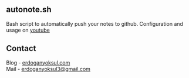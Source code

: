 ## autonote.sh
Bash script to automatically push your notes to github. Configuration and usage on [youtube](https://www.youtube.com/watch?v=3x0NBIHnO4s)
## Contact
Blog - [erdoganyoksul.com](https://www.erdoganyoksul.com)<br/>
Mail - erdoganyoksul3@gmail.com
